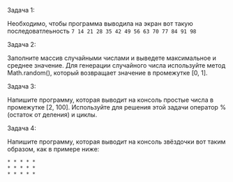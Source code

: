 Задача 1:

Необходимо, чтобы программа выводила на экран вот такую последоватлеьность `7 14 21 28 35 42 49 56 63 70 77 84 91 98`

Задача 2:

Заполните массив случайными числами и выведете максимальное и среднее значение. Для генерации случайного числа используйте метод Math.random(), который возвращает значение в промежутке [0, 1].

Задача 3:

Напишите программу, которая выводит на консоль простые числа в промежутке [2, 100]. Используйте для решения этой задачи оператор % (остаток от деления) и циклы.

Задача 4:

Напишите программу, которая выводит на консоль звёздочки вот таким образом, как в примере ниже:
```
* * * * *
* * * * *
* * * * *
```

